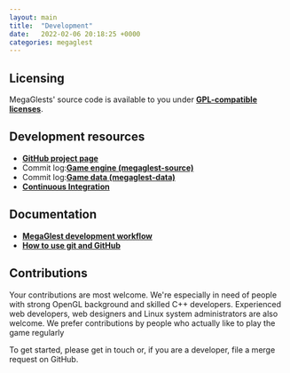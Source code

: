 ```yaml
---
layout: main
title:  "Development"
date:   2022-02-06 20:18:25 +0000
categories: megaglest
---
```




## Licensing

MegaGlests' source code is available to you under [**GPL-compatible licenses**](/license).

## Development resources

* [**GitHub project page**](https://github.com/MegaGlest) 
* Commit log:[**Game engine (megaglest-source)**](https://github.com/MegaGlest/megaglest-source/commits/develop) 
* Commit log:[**Game data (megaglest-data)**](https://github.com/MegaGlest/megaglest-data/commits/develop) 
* [**Continuous Integration**](https://travis-ci.org/MegaGlest/megaglest-source) 

## Documentation

* [**MegaGlest development workflow**](https://docs.megaglest.org/MG/Development) 
* [**How to use git and GitHub**](https://github.com/MegaGlest/megaglest-source/wiki/Git-How-To) 

## Contributions

Your contributions are most welcome. We're especially in need of people with strong OpenGL background and skilled C++ developers. Experienced web developers, web designers and Linux system administrators are also welcome. We prefer contributions by people who actually like to play the game regularly

To get started, please get in touch or, if you are a developer, file a merge request on GitHub.


